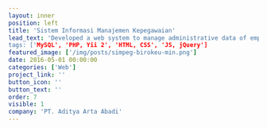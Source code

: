 ```yaml
---
layout: inner
position: left
title: 'Sistem Informasi Manajemen Kepegawaian'
lead_text: 'Developed a web system to manage administrative data of employees within Biro Keuangan Setjen Kemendikbud"
tags: ['MySQL', 'PHP, Yii 2', 'HTML, CSS', 'JS, jQuery']
featured_image: ['/img/posts/simpeg-birokeu-min.png']
date: 2016-05-01 00:00:00
categories: ['Web']
project_link: ''
button_icon: ''
button_text: ''
order: 7
visible: 1
company: 'PT. Aditya Arta Abadi'
---
```

